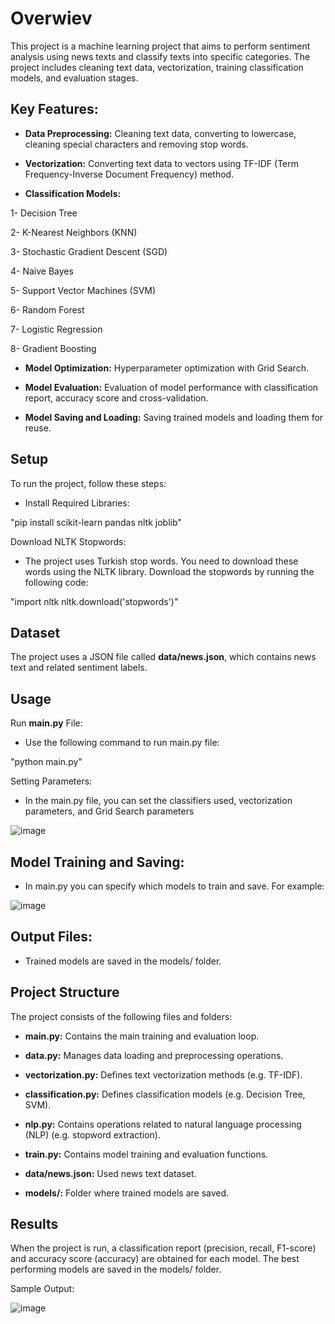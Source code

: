 # Overwiev
This project is a machine learning project that aims to perform sentiment analysis using news texts and classify texts into specific categories. The project includes cleaning text data, vectorization, training classification models, and evaluation stages.


## Key Features:

- **Data Preprocessing:** Cleaning text data, converting to lowercase, cleaning special characters and removing stop words.

- **Vectorization:** Converting text data to vectors using TF-IDF (Term Frequency-Inverse Document Frequency) method.

- **Classification Models:**

1- Decision Tree

2- K-Nearest Neighbors (KNN)

3- Stochastic Gradient Descent (SGD)

4- Naive Bayes

5- Support Vector Machines (SVM)

6- Random Forest

7- Logistic Regression

8- Gradient Boosting

- **Model Optimization:** Hyperparameter optimization with Grid Search.

- **Model Evaluation:** Evaluation of model performance with classification report, accuracy score and cross-validation.

- **Model Saving and Loading:** Saving trained models and loading them for reuse.


## Setup

To run the project, follow these steps:

- Install Required Libraries:

"pip install scikit-learn pandas nltk joblib"

Download NLTK Stopwords:

- The project uses Turkish stop words. You need to download these words using the NLTK library. Download the stopwords by running the following code:

"import nltk
nltk.download('stopwords')"

## Dataset

The project uses a JSON file called **data/news.json**, which contains news text and related sentiment labels.

## Usage

Run **main.py** File:

- Use the following command to run main.py file:

"python main.py"

Setting Parameters:

- In the main.py file, you can set the classifiers used, vectorization parameters, and Grid Search parameters


![image](https://github.com/user-attachments/assets/67e8ff12-97f8-4637-91b5-6ed6977ae566)


## Model Training and Saving:

- In main.py you can specify which models to train and save. For example:

![image](https://github.com/user-attachments/assets/4654a1bb-311d-4b30-bbfb-8898c14877c5)


## Output Files:

- Trained models are saved in the models/ folder.


## Project Structure

The project consists of the following files and folders:

- **main.py:** Contains the main training and evaluation loop.

- **data.py:** Manages data loading and preprocessing operations.

- **vectorization.py:** Defines text vectorization methods (e.g. TF-IDF).

- **classification.py:** Defines classification models (e.g. Decision Tree, SVM).

- **nlp.py:** Contains operations related to natural language processing (NLP) (e.g. stopword extraction).

- **train.py:** Contains model training and evaluation functions.

- **data/news.json:** Used news text dataset.

- **models/:** Folder where trained models are saved.


## Results

When the project is run, a classification report (precision, recall, F1-score) and accuracy score (accuracy) are obtained for each model. The best performing models are saved in the models/ folder.

Sample Output:

![image](https://github.com/user-attachments/assets/e5a3a23b-f08e-48c8-b0cd-895d022d8817)





